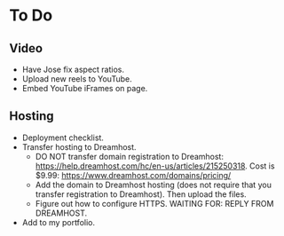 # To Do

## Video

- Have Jose fix aspect ratios.
- Upload new reels to YouTube.
- Embed YouTube iFrames on page.


## Hosting

- Deployment checklist.
- Transfer hosting to Dreamhost.
  - DO NOT transfer domain registration to Dreamhost: https://help.dreamhost.com/hc/en-us/articles/215250318. Cost is $9.99: https://www.dreamhost.com/domains/pricing/
  - Add the domain to Dreamhost hosting (does not require that you transfer registration to Dreamhost). Then upload the files.
  - Figure out how to configure HTTPS. WAITING FOR: REPLY FROM DREAMHOST.
- Add to my portfolio.